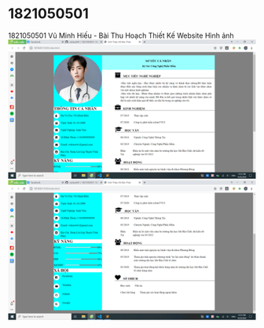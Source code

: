 # 1821050501
1821050501 Vũ Minh Hiếu - Bài Thu Hoạch Thiết Kế Website
Hình ảnh 
![alt text](images/Screenshot_1.png)
![alt text](images/Screenshot_2.png)